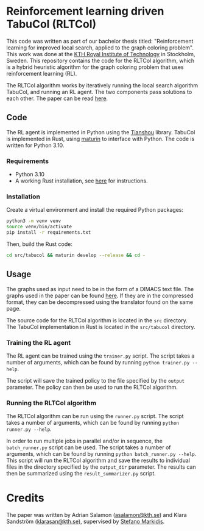 # Reinforcement learning driven TabuCol (RLTCol)

This code was written as part of our bachelor thesis titled: "Reinforcement learning for improved local search, applied to the graph coloring problem". This work was done at the [KTH Royal Institute of Technology](https://www.kth.se/en) in Stockholm, Sweden. This repository contains the code for the RLTCol algorithm, which is a hybrid heuristic algorithm for the graph coloring problem that uses reinforcement learning (RL).

The RLTCol algorithm works by iteratively running the local search algorithm TabuCol, and running an RL agent. The two components pass solutions to each other. The paper can be read [here](./paper/Paper.pdf).

## Code

The RL agent is implemented in Python using the [Tianshou](https://github.com/thu-ml/tianshou) library. TabuCol is implemented in Rust, using [maturin](https://github.com/PyO3/maturin) to interface with Python. The code is written for Python 3.10.

### Requirements

* Python 3.10
* A working Rust installation, see [here](https://www.rust-lang.org/tools/install) for instructions.

### Installation

Create a virtual environment and install the required Python packages:

```bash
python3 -m venv venv
source venv/bin/activate
pip install -r requirements.txt
```

Then, build the Rust code:

```bash
cd src/tabucol && maturin develop --release && cd -
```

## Usage

The graphs used as input need to be in the form of a DIMACS text file. The graphs used in the paper can be found [here](https://mat.tepper.cmu.edu/COLOR/instances.html). If they are in the compressed format, they can be decompressed using the translator found on the same page.

The source code for the RLTCol algorithm is located in the `src` directory. The TabuCol implementation in Rust is located in the `src/tabucol` directory.

### Training the RL agent

The RL agent can be trained using the `trainer.py` script. The script takes a number of arguments, which can be found by running `python trainer.py --help`.

The script will save the trained policy to the file specified by the `output` parameter. The policy can then be used to run the RLTCol algorithm.

### Running the RLTCol algorithm

The RLTCol algorithm can be run using the `runner.py` script. The script takes a number of arguments, which can be found by running `python runner.py --help`.

In order to run multiple jobs in parallel and/or in sequence, the `batch_runner.py` script can be used. The script takes a number of arguments, which can be found by running `python batch_runner.py --help`. This script will run the RLTCol algorithm and save the results to individual files in the directory specified by the `output_dir` parameter. The results can then be summarized using the `result_summarizer.py` script.

# Credits

The paper was written by Adrian Salamon (asalamon@kth.se) and Klara Sandström (klarasan@kth.se), supervised by [Stefano Markidis](https://www.kth.se/profile/markidis). 